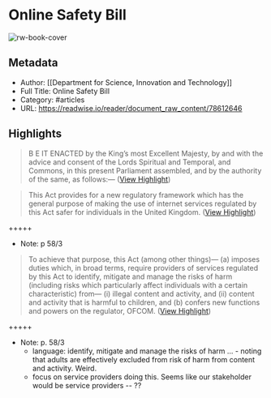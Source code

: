# Online Safety Bill

![rw-book-cover](https://readwise-assets.s3.amazonaws.com/static/images/article3.5c705a01b476.png)

## Metadata
- Author: [[Department for Science, Innovation and Technology]]
- Full Title: Online Safety Bill
- Category: #articles
- URL: https://readwise.io/reader/document_raw_content/78612646

## Highlights

> B
>  E IT ENACTED by the King’s most Excellent Majesty, by and with the advice and
>  consent of the Lords Spiritual and Temporal, and Commons, in this present
>  Parliament assembled, and by the authority of the same, as follows:— ([View Highlight](https://read.readwise.io/read/01h7cp6phy4cwcpjr0exwrq0an))


> This Act provides for a new regulatory framework which has the general
>  purpose of making the use of internet services regulated by this Act safer for
>  individuals in the United Kingdom. ([View Highlight](https://read.readwise.io/read/01h7cp85cvvqm9pyjwhckgb6zt))


+++++ 
- Note: p 58/3


> To achieve that purpose, this Act (among other things)—
>  (a) imposes duties which, in broad terms, require providers of services
>  regulated by this Act to identify, mitigate and manage the risks of harm
>  (including risks which particularly affect individuals with a certain
>  characteristic) from—
>  (i) illegal content and activity, and
>  (ii) content and activity that is harmful to children, and
>  (b) confers new functions and powers on the regulator, OFCOM. ([View Highlight](https://read.readwise.io/read/01h7cp9ej1nht50e3kktr09jd2))


+++++ 
- Note: p. 58/3 
  - language: identify, mitigate and manage the risks of harm ... - noting that adults are effectively excluded from risk of harm from content and activity. Weird. 
  - focus on service providers doing this. Seems like our stakeholder would be service providers -- ??

